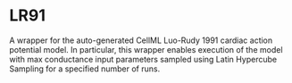 # LR91
A wrapper for the auto-generated CellML Luo-Rudy 1991 cardiac action potential model. In particular, this wrapper enables execution of the model with max conductance input parameters sampled using Latin Hypercube Sampling for a specified number of runs.
